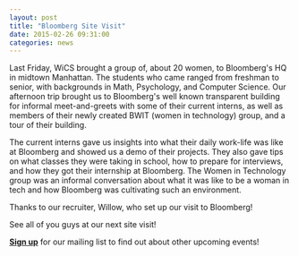 ```yaml
---
layout: post
title: "Bloomberg Site Visit"
date: 2015-02-26 09:31:00
categories: news
---
```


Last Friday, WiCS brought a group of, about 20 women, to Bloomberg's HQ in midtown Manhattan. The students who came ranged from freshman to senior, with backgrounds in Math, Psychology, and Computer Science. Our afternoon trip brought us to Bloomberg's well known transparent building for informal meet-and-greets with some of their current interns, as well as members of their newly created BWIT (women in technology) group, and a tour of their building. 

The current interns gave us insights into what their daily work-life was like at Bloomberg and showed us a demo of their projects. They also gave tips on what classes they were taking in school, how to prepare for interviews, and how they got their internship at Bloomberg. The Women in Technology group was an informal conversation about what it was like to be a woman in tech and how Bloomberg was cultivating such an environment. 

Thanks to our recruiter, Willow, who set up our visit to Bloomberg! 

See all of you guys at our next site visit! 

[**Sign up**][mailing list] for our mailing list to find out about other upcoming events!

[mailing list]: http://columbia.us9.list-manage.com/subscribe?u=4c6a1c710f8ab9cce10272368&id=593b5faa43
